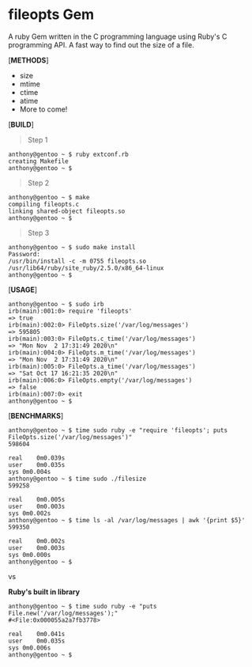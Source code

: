 # fileopts Gem
A ruby Gem written in the C programming language using Ruby's C programming API. A fast way to find out the size of a file.

[**METHODS**]
* size
* mtime
* ctime
* atime
* More to come!

[**BUILD**]

> Step 1
```
anthony@gentoo ~ $ ruby extconf.rb 
creating Makefile
anthony@gentoo ~ $
```

> Step 2
```
anthony@gentoo ~ $ make
compiling fileopts.c
linking shared-object fileopts.so
anthony@gentoo ~ $
```

> Step 3
```
anthony@gentoo ~ $ sudo make install
Password: 
/usr/bin/install -c -m 0755 fileopts.so /usr/lib64/ruby/site_ruby/2.5.0/x86_64-linux
anthony@gentoo ~ $
```

[**USAGE**]

```
anthony@gentoo ~ $ sudo irb
irb(main):001:0> require 'fileopts'
=> true
irb(main):002:0> FileOpts.size('/var/log/messages')
=> 595805
irb(main):003:0> FileOpts.c_time('/var/log/messages')
=> "Mon Nov  2 17:31:49 2020\n"
irb(main):004:0> FileOpts.m_time('/var/log/messages')
=> "Mon Nov  2 17:31:49 2020\n"
irb(main):005:0> FileOpts.a_time('/var/log/messages')
=> "Sat Oct 17 16:21:35 2020\n"
irb(main):006:0> FileOpts.empty('/var/log/messages')
=> false
irb(main):007:0> exit
anthony@gentoo ~ $
```

[**BENCHMARKS**]

```
anthony@gentoo ~ $ time sudo ruby -e "require 'fileopts'; puts FileOpts.size('/var/log/messages')"
598604
    
real	0m0.039s
user	0m0.035s
sys	0m0.004s
anthony@gentoo ~ $ time sudo ./filesize 
599258

real	0m0.005s
user	0m0.003s
sys	0m0.002s
anthony@gentoo ~ $ time ls -al /var/log/messages | awk '{print $5}'
599350

real	0m0.002s
user	0m0.003s
sys	0m0.000s
anthony@gentoo ~ $ 
```

vs 

**Ruby's built in library**

```
anthony@gentoo ~ $ time sudo ruby -e "puts File.new('/var/log/messages');"
#<File:0x000055a2a7fb3778>

real	0m0.041s
user	0m0.035s
sys	0m0.006s
anthony@gentoo ~ $
```
